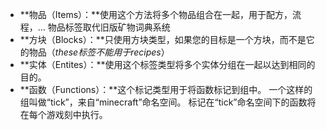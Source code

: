 * **物品（Items）：**使用这个方法将多个物品组合在一起，用于配方，流程，… 物品标签取代旧版矿物词典系统
* **方块（Blocks）：**只使用方块类型，如果您的目标是一个方块，而不是它的物品（_these标签不能用于recipes_）
* **实体（Entites）：**使用这个标签类型将多个实体分组在一起以达到相同的目的。
* **函数（Functions）：**这个标记类型用于将函数标记到组中。 一个这样的组叫做“tick”，来自“minecraft”命名空间。 标记在“tick”命名空间下的函数将在每个游戏刻中执行。